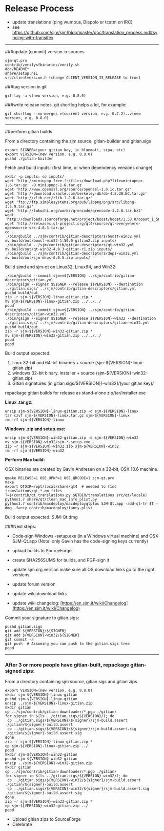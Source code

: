 Release Process
====================

* update translations (ping wumpus, Diapolo or tcatm on IRC)
* see https://github.com/sjm/sjm/blob/master/doc/translation_process.md#syncing-with-transifex

* * *

###update (commit) version in sources


	sjm-qt.pro
	contrib/verifysfbinaries/verify.sh
	doc/README*
	share/setup.nsi
	src/clientversion.h (change CLIENT_VERSION_IS_RELEASE to true)

###tag version in git

	git tag -a v(new version, e.g. 0.8.0)

###write release notes. git shortlog helps a lot, for example:

	git shortlog --no-merges v(current version, e.g. 0.7.2)..v(new version, e.g. 0.8.0)

* * *

##perform gitian builds

 From a directory containing the sjm source, gitian-builder and gitian.sigs
  
	export SIGNER=(your gitian key, ie bluematt, sipa, etc)
	export VERSION=(new version, e.g. 0.8.0)
	pushd ./gitian-builder

 Fetch and build inputs: (first time, or when dependency versions change)

	mkdir -p inputs; cd inputs/
	wget 'http://miniupnp.free.fr/files/download.php?file=miniupnpc-1.6.tar.gz' -O miniupnpc-1.6.tar.gz
	wget 'http://www.openssl.org/source/openssl-1.0.1c.tar.gz'
	wget 'http://download.oracle.com/berkeley-db/db-4.8.30.NC.tar.gz'
	wget 'http://zlib.net/zlib-1.2.6.tar.gz'
	wget 'ftp://ftp.simplesystems.org/pub/libpng/png/src/libpng-1.5.9.tar.gz'
	wget 'http://fukuchi.org/works/qrencode/qrencode-3.2.0.tar.bz2'
	wget 'http://downloads.sourceforge.net/project/boost/boost/1.50.0/boost_1_50_0.tar.bz2'
	wget 'http://releases.qt-project.org/qt4/source/qt-everywhere-opensource-src-4.8.3.tar.gz'
	cd ..
	./bin/gbuild ../sjm/contrib/gitian-descriptors/boost-win32.yml
	mv build/out/boost-win32-1.50.0-gitian2.zip inputs/
	./bin/gbuild ../sjm/contrib/gitian-descriptors/qt-win32.yml
	mv build/out/qt-win32-4.8.3-gitian-r1.zip inputs/
	./bin/gbuild ../sjm/contrib/gitian-descriptors/deps-win32.yml
	mv build/out/sjm-deps-0.0.5.zip inputs/

 Build sjmd and sjm-qt on Linux32, Linux64, and Win32:
  
	./bin/gbuild --commit sjm=v${VERSION} ../sjm/contrib/gitian-descriptors/gitian.yml
	./bin/gsign --signer $SIGNER --release ${VERSION} --destination ../gitian.sigs/ ../sjm/contrib/gitian-descriptors/gitian.yml
	pushd build/out
	zip -r sjm-${VERSION}-linux-gitian.zip *
	mv sjm-${VERSION}-linux-gitian.zip ../../../
	popd
	./bin/gbuild --commit sjm=v${VERSION} ../sjm/contrib/gitian-descriptors/gitian-win32.yml
	./bin/gsign --signer $SIGNER --release ${VERSION}-win32 --destination ../gitian.sigs/ ../sjm/contrib/gitian-descriptors/gitian-win32.yml
	pushd build/out
	zip -r sjm-${VERSION}-win32-gitian.zip *
	mv sjm-${VERSION}-win32-gitian.zip ../../../
	popd
	popd

  Build output expected:

  1. linux 32-bit and 64-bit binaries + source (sjm-${VERSION}-linux-gitian.zip)
  2. windows 32-bit binary, installer + source (sjm-${VERSION}-win32-gitian.zip)
  3. Gitian signatures (in gitian.sigs/${VERSION}[-win32]/(your gitian key)/

repackage gitian builds for release as stand-alone zip/tar/installer exe

**Linux .tar.gz:**

	unzip sjm-${VERSION}-linux-gitian.zip -d sjm-${VERSION}-linux
	tar czvf sjm-${VERSION}-linux.tar.gz sjm-${VERSION}-linux
	rm -rf sjm-${VERSION}-linux

**Windows .zip and setup.exe:**

	unzip sjm-${VERSION}-win32-gitian.zip -d sjm-${VERSION}-win32
	mv sjm-${VERSION}-win32/sjm-*-setup.exe .
	zip -r sjm-${VERSION}-win32.zip sjm-${VERSION}-win32
	rm -rf sjm-${VERSION}-win32

**Perform Mac build:**

  OSX binaries are created by Gavin Andresen on a 32-bit, OSX 10.6 machine.

	qmake RELEASE=1 USE_UPNP=1 USE_QRCODE=1 sjm-qt.pro
	make
	export QTDIR=/opt/local/share/qt4  # needed to find translations/qt_*.qm files
	T=$(contrib/qt_translations.py $QTDIR/translations src/qt/locale)
	python2.7 share/qt/clean_mac_info_plist.py
	python2.7 contrib/macdeploy/macdeployqtplus SJM-Qt.app -add-qt-tr $T -dmg -fancy contrib/macdeploy/fancy.plist

 Build output expected: SJM-Qt.dmg

###Next steps:

* Code-sign Windows -setup.exe (in a Windows virtual machine) and
  OSX SJM-Qt.app (Note: only Gavin has the code-signing keys currently)

* upload builds to SourceForge

* create SHA256SUMS for builds, and PGP-sign it

* update sjm.org version
  make sure all OS download links go to the right versions

* update forum version

* update wiki download links

* update wiki changelog: [https://en.sjm.it/wiki/Changelog](https://en.sjm.it/wiki/Changelog)

Commit your signature to gitian.sigs:

	pushd gitian.sigs
	git add ${VERSION}/${SIGNER}
	git add ${VERSION}-win32/${SIGNER}
	git commit -a
	git push  # Assuming you can push to the gitian.sigs tree
	popd

-------------------------------------------------------------------------

### After 3 or more people have gitian-built, repackage gitian-signed zips:

From a directory containing sjm source, gitian.sigs and gitian zips

	export VERSION=(new version, e.g. 0.8.0)
	mkdir sjm-${VERSION}-linux-gitian
	pushd sjm-${VERSION}-linux-gitian
	unzip ../sjm-${VERSION}-linux-gitian.zip
	mkdir gitian
	cp ../sjm/contrib/gitian-downloader/*.pgp ./gitian/
	for signer in $(ls ../gitian.sigs/${VERSION}/); do
	 cp ../gitian.sigs/${VERSION}/${signer}/sjm-build.assert ./gitian/${signer}-build.assert
	 cp ../gitian.sigs/${VERSION}/${signer}/sjm-build.assert.sig ./gitian/${signer}-build.assert.sig
	done
	zip -r sjm-${VERSION}-linux-gitian.zip *
	cp sjm-${VERSION}-linux-gitian.zip ../
	popd
	mkdir sjm-${VERSION}-win32-gitian
	pushd sjm-${VERSION}-win32-gitian
	unzip ../sjm-${VERSION}-win32-gitian.zip
	mkdir gitian
	cp ../sjm/contrib/gitian-downloader/*.pgp ./gitian/
	for signer in $(ls ../gitian.sigs/${VERSION}-win32/); do
	 cp ../gitian.sigs/${VERSION}-win32/${signer}/sjm-build.assert ./gitian/${signer}-build.assert
	 cp ../gitian.sigs/${VERSION}-win32/${signer}/sjm-build.assert.sig ./gitian/${signer}-build.assert.sig
	done
	zip -r sjm-${VERSION}-win32-gitian.zip *
	cp sjm-${VERSION}-win32-gitian.zip ../
	popd

- Upload gitian zips to SourceForge
- Celebrate 
